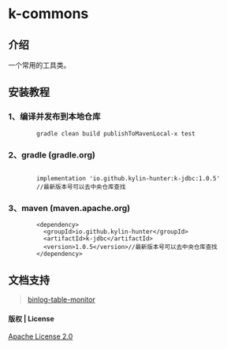 # k-commons

## 介绍

一个常用的工具类。

## 安装教程

### 1、编译并发布到本地仓库

```
        gradle clean build publishToMavenLocal-x test
```

### 2、gradle (gradle.org)

```

        implementation 'io.github.kylin-hunter:k-jdbc:1.0.5'
        //最新版本号可以去中央仓库查找

```

### 3、maven (maven.apache.org)

```
        <dependency>
          <groupId>io.github.kylin-hunter</groupId>
          <artifactId>k-jdbc</artifactId>
          <version>1.0.5</version>//最新版本号可以去中央仓库查找
        </dependency>

```

## 文档支持

> [binlog-table-monitor](doc/binlog-table-monitor/binlog-table-monitor-zh.md)


#### 版权 | License

[Apache License 2.0](https://www.apache.org/licenses/LICENSE-2.0)
